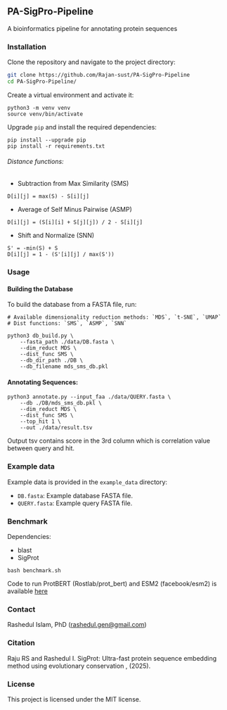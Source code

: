 ## PA-SigPro-Pipeline
A bioinformatics pipeline for annotating protein sequences

### Installation

Clone the repository and navigate to the project directory:

```sh
git clone https://github.com/Rajan-sust/PA-SigPro-Pipeline
cd PA-SigPro-Pipeline/
```

Create a virtual environment and activate it:

```
python3 -m venv venv
source venv/bin/activate
```
Upgrade `pip` and install the required dependencies:
```
pip install --upgrade pip
pip install -r requirements.txt
```




###### Distance functions:

- Subtraction from Max Similarity (SMS)
```
D[i][j] = max(S) - S[i][j]
```

- Average of Self Minus Pairwise (ASMP)
```
D[i][j] = (S[i][i] + S[j][j]) / 2 - S[i][j]
```

- Shift and Normalize (SNN)
```
S' = -min(S) + S
D[i][j] = 1 - (S'[i][j] / max(S'))
```

### Usage
#### Building the Database

To build the database from a FASTA file, run:
```
# Available dimensionality reduction methods: `MDS`, `t-SNE`, `UMAP`
# Dist functions: `SMS`, `ASMP`, `SNN`

python3 db_build.py \
    --fasta_path ./data/DB.fasta \
    --dim_reduct MDS \
    --dist_func SMS \
    --db_dir_path ./DB \
    --db_filename mds_sms_db.pkl
```

#### Annotating Sequences:

```
python3 annotate.py --input_faa ./data/QUERY.fasta \
    --db ./DB/mds_sms_db.pkl \
    --dim_reduct MDS \
    --dist_func SMS \
    --top_hit 1 \
    --out ./data/result.tsv
```

Output tsv contains score in the 3rd column which is correlation value between query and hit.

### Example data
Example data is provided in the `example_data` directory:


- `DB.fasta`: Example database FASTA file.
- `QUERY.fasta`: Example query FASTA file.


### Benchmark

Dependencies:
- blast
- SigProt

```
bash benchmark.sh
```

Code to run ProtBERT (Rostlab/prot_bert) and ESM2 (facebook/esm2) is available [here](https://github.com/Rajan-sust/GeneAnnotation) 

### Contact
Rashedul Islam, PhD (rashedul.gen@gmail.com)

### Citation
Raju RS and Rashedul I. SigProt: Ultra-fast protein sequence embedding method using evolutionary conservation
, (2025).

### License
This project is licensed under the MIT license.
